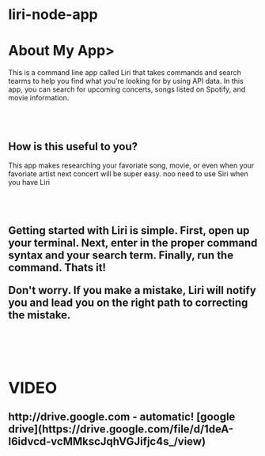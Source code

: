 # liri-node-app

<h1>About My App></h1>

<p>This is a command line app called Liri that takes commands and search tearms to help you find what you're looking for by using API data. In this app, you can search for upcoming concerts, songs listed on Spotify, and movie information.</p>

<br/>
<br/>

<h2>How is this useful to you?</h2>


<p>This app makes researching your favoriate song, movie, or even when your favoriate artist next concert will be super easy. noo need to use Siri when you have Liri</p>

<br/>
<br/>

<h2><Getting Started</h2>

<p>Getting started with Liri is simple. First, open up your terminal. Next, enter in the proper command syntax and your search term. Finally, run the command. Thats it!</p>
<p>Don't worry. If you make a mistake, Liri will notify you and lead you on the right path to correcting the mistake.</p>

<br/>
<br/>

<h2>VIDEO</h2>
http://drive.google.com - automatic!
[google drive](https://drive.google.com/file/d/1deA-l6idvcd-vcMMkscJqhVGJifjc4s_/view)